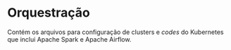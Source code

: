 # Orquestração

Contém os arquivos para configuração de clusters e *codes* do Kubernetes que inclui Apache Spark e Apache Airflow.
